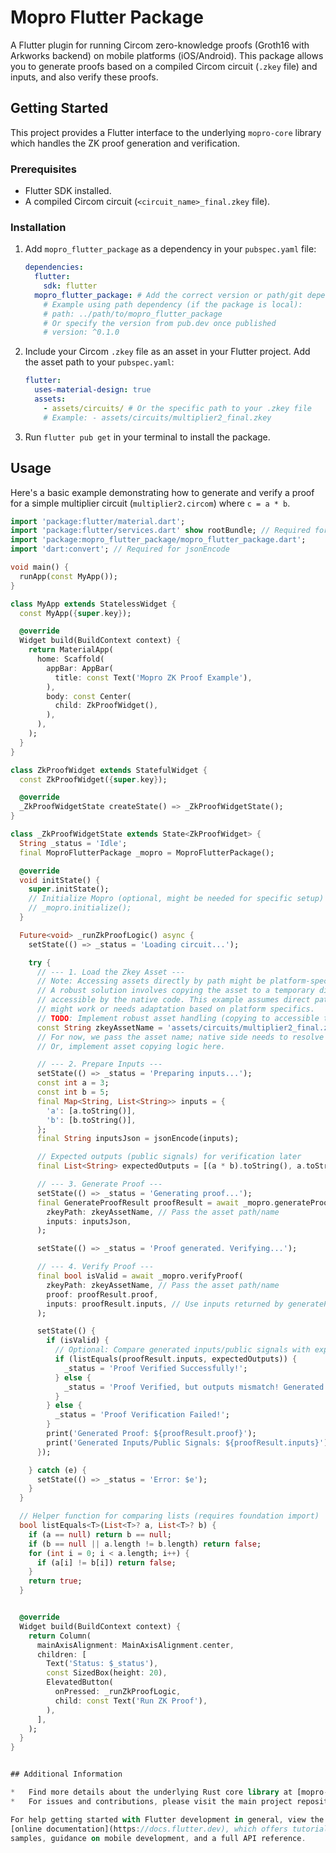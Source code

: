 # Mopro Flutter Package

A Flutter plugin for running Circom zero-knowledge proofs (Groth16 with Arkworks backend) on mobile platforms (iOS/Android). This package allows you to generate proofs based on a compiled Circom circuit (`.zkey` file) and inputs, and also verify these proofs.

## Getting Started

This project provides a Flutter interface to the underlying `mopro-core` library which handles the ZK proof generation and verification.

### Prerequisites

*   Flutter SDK installed.
*   A compiled Circom circuit (`<circuit_name>_final.zkey` file).

### Installation

1.  Add `mopro_flutter_package` as a dependency in your `pubspec.yaml` file:

    ```yaml
    dependencies:
      flutter:
        sdk: flutter
      mopro_flutter_package: # Add the correct version or path/git dependency
        # Example using path dependency (if the package is local):
        # path: ../path/to/mopro_flutter_package
        # Or specify the version from pub.dev once published
        # version: ^0.1.0 
    ```

2.  Include your Circom `.zkey` file as an asset in your Flutter project. Add the asset path to your `pubspec.yaml`:

    ```yaml
    flutter:
      uses-material-design: true
      assets:
        - assets/circuits/ # Or the specific path to your .zkey file
        # Example: - assets/circuits/multiplier2_final.zkey 
    ```

3.  Run `flutter pub get` in your terminal to install the package.

## Usage

Here's a basic example demonstrating how to generate and verify a proof for a simple multiplier circuit (`multiplier2.circom`) where `c = a * b`.

```dart
import 'package:flutter/material.dart';
import 'package:flutter/services.dart' show rootBundle; // Required for loading assets
import 'package:mopro_flutter_package/mopro_flutter_package.dart';
import 'dart:convert'; // Required for jsonEncode

void main() {
  runApp(const MyApp());
}

class MyApp extends StatelessWidget {
  const MyApp({super.key});

  @override
  Widget build(BuildContext context) {
    return MaterialApp(
      home: Scaffold(
        appBar: AppBar(
          title: const Text('Mopro ZK Proof Example'),
        ),
        body: const Center(
          child: ZkProofWidget(),
        ),
      ),
    );
  }
}

class ZkProofWidget extends StatefulWidget {
  const ZkProofWidget({super.key});

  @override
  _ZkProofWidgetState createState() => _ZkProofWidgetState();
}

class _ZkProofWidgetState extends State<ZkProofWidget> {
  String _status = 'Idle';
  final MoproFlutterPackage _mopro = MoproFlutterPackage();

  @override
  void initState() {
    super.initState();
    // Initialize Mopro (optional, might be needed for specific setup)
    // _mopro.initialize(); 
  }

  Future<void> _runZkProofLogic() async {
    setState(() => _status = 'Loading circuit...');

    try {
      // --- 1. Load the Zkey Asset ---
      // Note: Accessing assets directly by path might be platform-specific. 
      // A robust solution involves copying the asset to a temporary directory 
      // accessible by the native code. This example assumes direct path access 
      // might work or needs adaptation based on platform specifics.
      // TODO: Implement robust asset handling (copying to accessible temp path)
      const String zkeyAssetName = 'assets/circuits/multiplier2_final.zkey'; 
      // For now, we pass the asset name; native side needs to resolve it.
      // Or, implement asset copying logic here.

      // --- 2. Prepare Inputs ---
      setState(() => _status = 'Preparing inputs...');
      const int a = 3;
      const int b = 5;
      final Map<String, List<String>> inputs = {
        'a': [a.toString()],
        'b': [b.toString()],
      };
      final String inputsJson = jsonEncode(inputs);

      // Expected outputs (public signals) for verification later
      final List<String> expectedOutputs = [(a * b).toString(), a.toString()]; 

      // --- 3. Generate Proof ---
      setState(() => _status = 'Generating proof...');
      final GenerateProofResult proofResult = await _mopro.generateProof(
        zkeyPath: zkeyAssetName, // Pass the asset path/name
        inputs: inputsJson,
      );

      setState(() => _status = 'Proof generated. Verifying...');

      // --- 4. Verify Proof ---
      final bool isValid = await _mopro.verifyProof(
        zkeyPath: zkeyAssetName, // Pass the asset path/name
        proof: proofResult.proof,
        inputs: proofResult.inputs, // Use inputs returned by generateProof
      );

      setState(() {
        if (isValid) {
          // Optional: Compare generated inputs/public signals with expected ones
          if (listEquals(proofResult.inputs, expectedOutputs)) {
            _status = 'Proof Verified Successfully!';
          } else {
            _status = 'Proof Verified, but outputs mismatch! Generated: ${proofResult.inputs}, Expected: $expectedOutputs';
          }
        } else {
          _status = 'Proof Verification Failed!';
        }
        print('Generated Proof: ${proofResult.proof}');
        print('Generated Inputs/Public Signals: ${proofResult.inputs}');
      });

    } catch (e) {
      setState(() => _status = 'Error: $e');
    }
  }

  // Helper function for comparing lists (requires foundation import)
  bool listEquals<T>(List<T>? a, List<T>? b) {
    if (a == null) return b == null;
    if (b == null || a.length != b.length) return false;
    for (int i = 0; i < a.length; i++) {
      if (a[i] != b[i]) return false;
    }
    return true;
  }


  @override
  Widget build(BuildContext context) {
    return Column(
      mainAxisAlignment: MainAxisAlignment.center,
      children: [
        Text('Status: $_status'),
        const SizedBox(height: 20),
        ElevatedButton(
          onPressed: _runZkProofLogic,
          child: const Text('Run ZK Proof'),
        ),
      ],
    );
  }
}


## Additional Information

*   Find more details about the underlying Rust core library at [mopro-core repository link - TODO add link]
*   For issues and contributions, please visit the main project repository [main project repository link - TODO add link]

For help getting started with Flutter development in general, view the
[online documentation](https://docs.flutter.dev), which offers tutorials,
samples, guidance on mobile development, and a full API reference.
